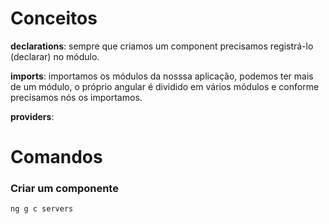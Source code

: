 # Conceitos
**declarations**: sempre que criamos um component 
precisamos registrá-lo (declarar) no módulo.

**imports**: importamos os módulos da nosssa aplicação, podemos ter mais de um módulo, o próprio angular é dividido em vários módulos e conforme precisamos nós os importamos.

**providers**: 

# Comandos

### Criar um componente
```ng g c servers```
